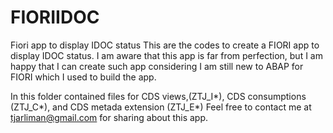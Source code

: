 # FIORIIDOC
Fiori app to display IDOC status
This are the codes to create a FIORI app to display IDOC status. 
I am aware that this app is far from perfection, but I am happy that I can create such app considering I am still new to ABAP for FIORI which I used to build the app.

In this folder contained files for CDS views,(ZTJ_I*), CDS consumptions (ZTJ_C*), and CDS metada extension (ZTJ_E*)
Feel free to contact me at tjarliman@gmail.com for sharing about this app.
